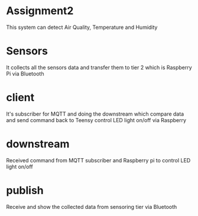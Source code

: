 # Assignment2
This system can detect Air Quality, Temperature and Humidity
# Sensors
It collects all the sensors data and transfer them to tier 2 which is Raspberry Pi via Bluetooth
# client
It's subscriber for MQTT and doing the downstream which compare data and send command back to Teensy control LED light on/off via Raspberry
# downstream
Received command from MQTT subscriber and Raspberry pi to control LED light on/off
# publish
Receive and show the collected data from sensoring tier via Bluetooth
